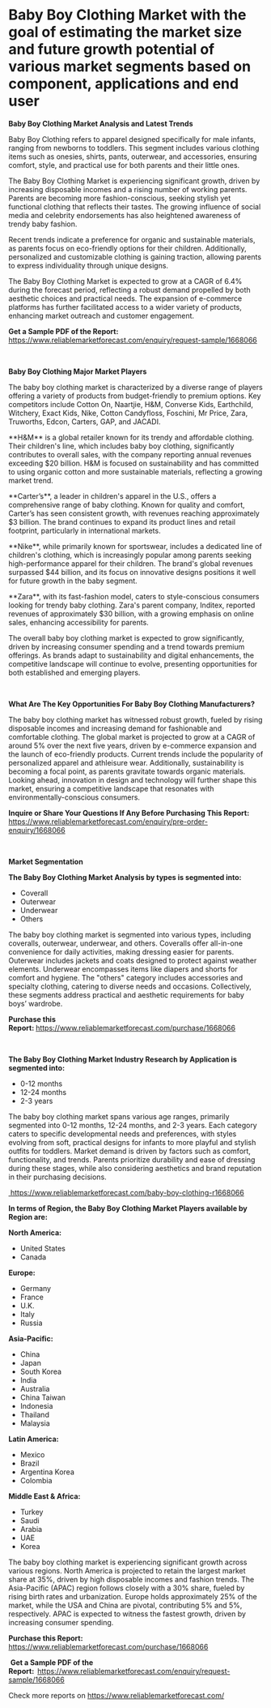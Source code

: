 <p><h1>Baby Boy Clothing Market with the goal of estimating the market size and future growth potential of various market segments based on component, applications and end user</h1></p><p><strong>Baby Boy Clothing Market Analysis and Latest Trends</strong></p>
<p><p>Baby Boy Clothing refers to apparel designed specifically for male infants, ranging from newborns to toddlers. This segment includes various clothing items such as onesies, shirts, pants, outerwear, and accessories, ensuring comfort, style, and practical use for both parents and their little ones. </p><p>The Baby Boy Clothing Market is experiencing significant growth, driven by increasing disposable incomes and a rising number of working parents. Parents are becoming more fashion-conscious, seeking stylish yet functional clothing that reflects their tastes. The growing influence of social media and celebrity endorsements has also heightened awareness of trendy baby fashion.</p><p>Recent trends indicate a preference for organic and sustainable materials, as parents focus on eco-friendly options for their children. Additionally, personalized and customizable clothing is gaining traction, allowing parents to express individuality through unique designs. </p><p>The Baby Boy Clothing Market is expected to grow at a CAGR of 6.4% during the forecast period, reflecting a robust demand propelled by both aesthetic choices and practical needs. The expansion of e-commerce platforms has further facilitated access to a wider variety of products, enhancing market outreach and customer engagement.</p></p>
<p><strong>Get a Sample PDF of the Report:&nbsp;</strong> <a href="https://www.reliablemarketforecast.com/enquiry/request-sample/1668066?utm_campaign=2950&utm_medium=2&utm_source=Github&utm_content=ia&utm_term=08032025&utm_id=baby-boy-clothing">https://www.reliablemarketforecast.com/enquiry/request-sample/1668066</a></p>
<p>&nbsp;</p>
<p><strong>Baby Boy Clothing Major Market Players</strong></p>
<p><p>The baby boy clothing market is characterized by a diverse range of players offering a variety of products from budget-friendly to premium options. Key competitors include Cotton On, Naartjie, H&M, Converse Kids, Earthchild, Witchery, Exact Kids, Nike, Cotton Candyfloss, Foschini, Mr Price, Zara, Truworths, Edcon, Carters, GAP, and JACADI.</p><p>**H&M** is a global retailer known for its trendy and affordable clothing. Their children's line, which includes baby boy clothing, significantly contributes to overall sales, with the company reporting annual revenues exceeding $20 billion. H&M is focused on sustainability and has committed to using organic cotton and more sustainable materials, reflecting a growing market trend.</p><p>**Carter’s**, a leader in children's apparel in the U.S., offers a comprehensive range of baby clothing. Known for quality and comfort, Carter’s has seen consistent growth, with revenues reaching approximately $3 billion. The brand continues to expand its product lines and retail footprint, particularly in international markets.</p><p>**Nike**, while primarily known for sportswear, includes a dedicated line of children's clothing, which is increasingly popular among parents seeking high-performance apparel for their children. The brand's global revenues surpassed $44 billion, and its focus on innovative designs positions it well for future growth in the baby segment.</p><p>**Zara**, with its fast-fashion model, caters to style-conscious consumers looking for trendy baby clothing. Zara's parent company, Inditex, reported revenues of approximately $30 billion, with a growing emphasis on online sales, enhancing accessibility for parents.</p><p>The overall baby boy clothing market is expected to grow significantly, driven by increasing consumer spending and a trend towards premium offerings. As brands adapt to sustainability and digital enhancements, the competitive landscape will continue to evolve, presenting opportunities for both established and emerging players.</p></p>
<p>&nbsp;</p>
<p><strong>What Are The Key Opportunities For Baby Boy Clothing Manufacturers?</strong></p>
<p><p>The baby boy clothing market has witnessed robust growth, fueled by rising disposable incomes and increasing demand for fashionable and comfortable clothing. The global market is projected to grow at a CAGR of around 5% over the next five years, driven by e-commerce expansion and the launch of eco-friendly products. Current trends include the popularity of personalized apparel and athleisure wear. Additionally, sustainability is becoming a focal point, as parents gravitate towards organic materials. Looking ahead, innovation in design and technology will further shape this market, ensuring a competitive landscape that resonates with environmentally-conscious consumers.</p></p>
<p><strong>Inquire or Share Your Questions If Any Before Purchasing This Report:</strong> <a href="https://www.reliablemarketforecast.com/enquiry/pre-order-enquiry/1668066?utm_campaign=2950&utm_medium=2&utm_source=Github&utm_content=ia&utm_term=08032025&utm_id=baby-boy-clothing">https://www.reliablemarketforecast.com/enquiry/pre-order-enquiry/1668066</a></p>
<p>&nbsp;</p>
<p><strong>Market Segmentation</strong></p>
<p><strong>The Baby Boy Clothing Market Analysis by types is segmented into:</strong></p>
<p><ul><li>Coverall</li><li>Outerwear</li><li>Underwear</li><li>Others</li></ul></p>
<p><p>The baby boy clothing market is segmented into various types, including coveralls, outerwear, underwear, and others. Coveralls offer all-in-one convenience for daily activities, making dressing easier for parents. Outerwear includes jackets and coats designed to protect against weather elements. Underwear encompasses items like diapers and shorts for comfort and hygiene. The "others" category includes accessories and specialty clothing, catering to diverse needs and occasions. Collectively, these segments address practical and aesthetic requirements for baby boys’ wardrobe.</p></p>
<p><strong>Purchase this Report:&nbsp;</strong><a href="https://www.reliablemarketforecast.com/purchase/1668066?utm_campaign=2950&utm_medium=2&utm_source=Github&utm_content=ia&utm_term=08032025&utm_id=baby-boy-clothing">https://www.reliablemarketforecast.com/purchase/1668066</a></p>
<p>&nbsp;</p>
<p><strong>The Baby Boy Clothing Market Industry Research by Application is segmented into:</strong></p>
<p><ul><li>0-12 months</li><li>12-24 months</li><li>2-3 years</li></ul></p>
<p><p>The baby boy clothing market spans various age ranges, primarily segmented into 0-12 months, 12-24 months, and 2-3 years. Each category caters to specific developmental needs and preferences, with styles evolving from soft, practical designs for infants to more playful and stylish outfits for toddlers. Market demand is driven by factors such as comfort, functionality, and trends. Parents prioritize durability and ease of dressing during these stages, while also considering aesthetics and brand reputation in their purchasing decisions.</p></p>
<p><a href="https://www.reliablemarketforecast.com/baby-boy-clothing-r1668066?utm_campaign=2950&utm_medium=2&utm_source=Github&utm_content=ia&utm_term=08032025&utm_id=baby-boy-clothing">&nbsp;https://www.reliablemarketforecast.com/baby-boy-clothing-r1668066</a></p>
<p><strong>In terms of Region, the Baby Boy Clothing Market Players available by Region are:</strong></p>
<p>
    <p> <strong> North America: </strong>
        <ul>
            <li>United States</li>
            <li>Canada</li>
        </ul>
        </p> 
    <p> <strong> Europe: </strong>
        <ul>
            <li>Germany</li>
            <li>France</li>
            <li>U.K.</li>
            <li>Italy</li>
            <li>Russia</li>
        </ul>
        </p> 
    <p> <strong> Asia-Pacific: </strong>
        <ul>
            <li>China</li>
            <li>Japan</li>
            <li>South Korea</li>
            <li>India</li>
            <li>Australia</li>
            <li>China Taiwan</li>
            <li>Indonesia</li>
            <li>Thailand</li>
            <li>Malaysia</li>
        </ul>
        </p> 
    <p> <strong> Latin America: </strong>
        <ul>
            <li>Mexico</li>
            <li>Brazil</li>
            <li>Argentina Korea</li>
            <li>Colombia</li>
        </ul>
        </p> 
    <p> <strong> Middle East & Africa: </strong>
        <ul>
            <li>Turkey</li>
            <li>Saudi</li>
            <li>Arabia</li>
            <li>UAE</li>
            <li>Korea</li>
        </ul>
    </p>
    </p>
<p><p>The baby boy clothing market is experiencing significant growth across various regions. North America is projected to retain the largest market share at 35%, driven by high disposable incomes and fashion trends. The Asia-Pacific (APAC) region follows closely with a 30% share, fueled by rising birth rates and urbanization. Europe holds approximately 25% of the market, while the USA and China are pivotal, contributing 5% and 5%, respectively. APAC is expected to witness the fastest growth, driven by increasing consumer spending.</p></p>
<p><strong>Purchase this Report: </strong><a href="https://www.reliablemarketforecast.com/purchase/1668066?utm_campaign=2950&utm_medium=2&utm_source=Github&utm_content=ia&utm_term=08032025&utm_id=baby-boy-clothing">https://www.reliablemarketforecast.com/purchase/1668066</a></p>
<p>&nbsp;<strong>Get a Sample PDF of the Report:&nbsp;&nbsp;</strong><a href="https://www.reliablemarketforecast.com/enquiry/request-sample/1668066?utm_campaign=2950&utm_medium=2&utm_source=Github&utm_content=ia&utm_term=08032025&utm_id=baby-boy-clothing">https://www.reliablemarketforecast.com/enquiry/request-sample/1668066</a></p>
<p><strong></strong></p>
<p>Check more reports on <a href="https://www.reliablemarketforecast.com/?utm_campaign=2950&utm_medium=2&utm_source=Github&utm_content=ia&utm_term=08032025&utm_id=baby-boy-clothing">https://www.reliablemarketforecast.com/</a></p>